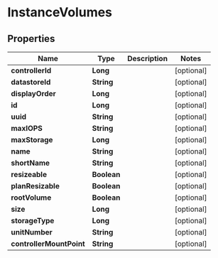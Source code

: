 

# InstanceVolumes

## Properties

Name | Type | Description | Notes
------------ | ------------- | ------------- | -------------
**controllerId** | **Long** |  |  [optional]
**datastoreId** | **String** |  |  [optional]
**displayOrder** | **Long** |  |  [optional]
**id** | **Long** |  |  [optional]
**uuid** | **String** |  |  [optional]
**maxIOPS** | **String** |  |  [optional]
**maxStorage** | **Long** |  |  [optional]
**name** | **String** |  |  [optional]
**shortName** | **String** |  |  [optional]
**resizeable** | **Boolean** |  |  [optional]
**planResizable** | **Boolean** |  |  [optional]
**rootVolume** | **Boolean** |  |  [optional]
**size** | **Long** |  |  [optional]
**storageType** | **Long** |  |  [optional]
**unitNumber** | **String** |  |  [optional]
**controllerMountPoint** | **String** |  |  [optional]



